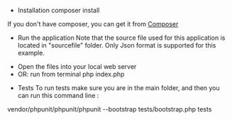 - Installation
composer install

If you don't have composer, you can get it from [Composer](https://getcomposer.org/)

- Run the application
Note that the source file used for this application is located in "sourcefile" folder.
Only Json format is supported for this example.
* Open the files into your local web server 
* OR: run from terminal                  php index.php


- Tests
To run tests make sure you are in the main folder, and then you can run this command line :

vendor/phpunit/phpunit/phpunit --bootstrap tests/bootstrap.php tests



